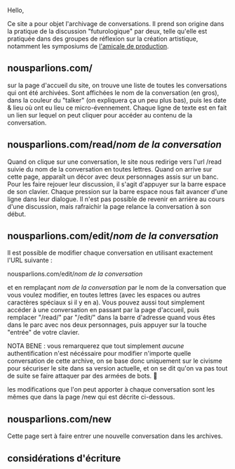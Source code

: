Hello,

Ce site a pour objet l'archivage de conversations. Il prend son origine dans la pratique de la discussion "futurologique" par deux, telle qu'elle est pratiquée dans des groupes de réflexion sur la création artistique, notamment les symposiums de [l'amicale de production](https://www.amicale.coop/).

## nousparlions.com/

sur la page d'accueil du site, on trouve une liste de toutes les conversations qui ont été archivées. Sont affichées le nom de la conversation (en gros), dans la couleur du "talker" (on expliquera ça un peu plus bas), puis les date & lieu où ont eu lieu ce micro-évennement. Chaque ligne de texte est en fait un lien sur lequel on peut cliquer pour accéder au contenu de la conversation.

## nousparlions.com/read/_nom de la conversation_

Quand on clique sur une conversation, le site nous redirige vers l'url /read suivie du nom de la conversation en toutes lettres. Quand on arrive sur cette page, apparaît un décor avec deux personnages assis sur un banc. Pour les faire rejouer leur discussion, il s'agit d'appuyer sur la barre espace de son clavier. Chaque pression sur la barre espace nous fait avancer d'une ligne dans leur dialogue. Il n'est pas possible de revenir en arrière au cours d'une discussion, mais rafraichir la page relance la conversation à son début.

## nousparlions.com/edit/_nom de la conversation_

Il est possible de modifier chaque conversation en utilisant exactement l'URL suivante :

nousparlions.com/edit/_nom de la conversation_

et en remplaçant _nom de la conversation_ par le nom de la conversation que vous voulez modifier, en toutes lettres (avec les espaces ou autres caractères spéciaux si il y en a). Vous pouvez aussi tout simplement accéder à une conversation en passant par la page d'accueil, puis remplacer "/read/" par "/edit/" dans la barre d'adresse quand vous êtes dans le parc avec nos deux personnages, puis appuyer sur la touche "entrée" de votre clavier.

NOTA BENE : vous remarquerez que tout simplement *aucune* authentification n'est nécéssaire pour modifier n'importe quelle conversation de cette archive, on se base donc uniquement sur le civisme pour sécuriser le site dans sa version actuelle, et on se dit qu'on va pas tout de suite se faire attaquer par des armées de bots. 🙏

les modifications que l'on peut apporter à chaque conversation sont les mêmes que dans la page /new qui est décrite ci-dessous.

## nousparlions.com/new

Cette page sert à faire entrer une nouvelle conversation dans les archives. 

## considérations d'écriture




